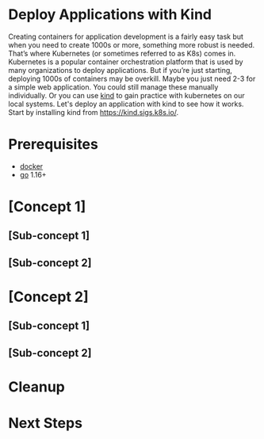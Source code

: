 <h1>Deploy Applications with Kind</h1>

Creating containers for application development is a fairly easy task but when you need to create 1000s or more, something more robust is needed. That’s where Kubernetes (or sometimes referred to as K8s) comes in. Kubernetes is a popular container orchestration platform that is used by many organizations to deploy applications. But if you’re just starting, deploying 1000s of containers may be overkill. Maybe you just need 2-3 for a simple web application. You could still manage these manually individually. Or you can use [kind](https://kind.sigs.k8s.io/) to gain practice with kubernetes on our local systems. Let's deploy an application with kind to see how it works. Start by installing kind from https://kind.sigs.k8s.io/. 

# Prerequisites
 - [docker](https://docs.docker.com/desktop/) 
 - [go](https://go.dev/) 1.16+

# [Concept 1]



## [Sub-concept 1]

## [Sub-concept 2]

# [Concept 2]

## [Sub-concept 1]

## [Sub-concept 2]

# Cleanup

# Next Steps

